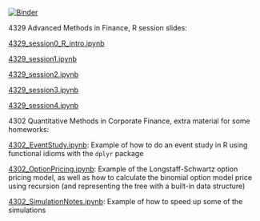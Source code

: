 [![Binder](https://mybinder.org/badge.svg)](https://mybinder.org/v2/gh/erikcs/TA/master)

4329 Advanced Methods in Finance, R session slides:

[4329_session0_R_intro.ipynb](https://github.com/erikcs/TA/blob/master/4329_session0_R_intro.ipynb)

[4329_session1.ipynb](https://github.com/erikcs/TA/blob/master/4329_session1.ipynb)

[4329_session2.ipynb](https://github.com/erikcs/TA/blob/master/4329_session2.ipynb)

[4329_session3.ipynb](https://github.com/erikcs/TA/blob/master/4329_session3.ipynb)

[4329_session4.ipynb](https://github.com/erikcs/TA/blob/master/4329_session4.ipynb)

4302 Quantitative Methods in Corporate Finance, extra material for some homeworks:

[4302_EventStudy.ipynb](https://github.com/erikcs/TA/blob/master/4302_EventStudy.ipynb): Example of how to do an event study in R using functional idioms with the `dplyr` package

[4302_OptionPricing.ipynb](https://github.com/erikcs/TA/blob/master/4302_OptionPricing.ipynb): Example of the Longstaff-Schwartz option pricing model, as well as how to calculate the binomial option model price using recursion (and representing the tree with a built-in data structure)

[4302_SimulationNotes.ipynb](https://github.com/erikcs/TA/blob/master/4302_SimulationNotes.ipynb): Example of how to speed up some of the simulations

